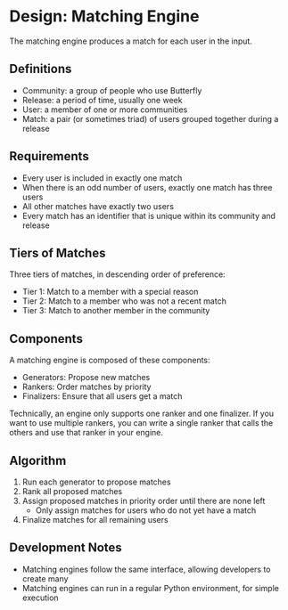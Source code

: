 # Design: Matching Engine

The matching engine produces a match for each user in the input.

## Definitions

- Community: a group of people who use Butterfly
- Release: a period of time, usually one week
- User: a member of one or more communities
- Match: a pair (or sometimes triad) of users grouped together during a release

## Requirements

- Every user is included in exactly one match
- When there is an odd number of users, exactly one match has three users
- All other matches have exactly two users
- Every match has an identifier that is unique within its community and release

## Tiers of Matches

Three tiers of matches, in descending order of preference:

- Tier 1: Match to a member with a special reason
- Tier 2: Match to a member who was not a recent match
- Tier 3: Match to another member in the community

## Components

A matching engine is composed of these components:

- Generators: Propose new matches
- Rankers: Order matches by priority
- Finalizers: Ensure that all users get a match

Technically, an engine only supports one ranker and one finalizer. If you want
to use multiple rankers, you can write a single ranker that calls the others and
use that ranker in your engine.

## Algorithm

1. Run each generator to propose matches
2. Rank all proposed matches
3. Assign proposed matches in priority order until there are none left
   - Only assign matches for users who do not yet have a match
4. Finalize matches for all remaining users

## Development Notes

- Matching engines follow the same interface, allowing developers to create many
- Matching engines can run in a regular Python environment, for simple execution
